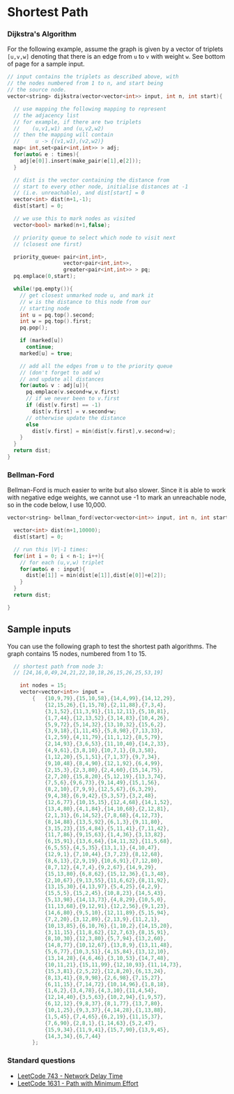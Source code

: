 # Shortest Path

### Dijkstra's Algorithm

For the following example, assume the graph is given by
a vector of triplets `[u,v,w]` denoting that there is
an edge from `u` to `v` with weight `w`. See bottom
of page for a sample input.

```cpp
// input contains the triplets as described above, with
// the nodes numbered from 1 to n, and start being
// the source node.
vector<string> dijkstra(vector<vector<int>> input, int n, int start){

  // use mapping the following mapping to represent 
  // the adjacency list
  // for example, if there are two triplets 
  //    (u,v1,w1) and (u,v2,w2)
  // then the mapping will contain
  //     u -> {(v1,w1),(v2,w2)}
  map< int,set<pair<int,int>> > adj;
  for(auto& e : times){
    adj[e[0]].insert(make_pair(e[1],e[2]));
  }

  // dist is the vector containing the distance from
  // start to every other node, initialise distances at -1
  // (i.e. unreachable), and dist[start] = 0
  vector<int> dist(n+1,-1);
  dist[start] = 0;

  // we use this to mark nodes as visited
  vector<bool> marked(n+1,false);

  // priority queue to select which node to visit next
  // (closest one first)

  priority_queue< pair<int,int>, 
                  vector<pair<int,int>>,
                  greater<pair<int,int>> > pq;
  pq.emplace(0,start);

  while(!pq.empty()){
    // get closest unmarked node u, and mark it
    // w is the distance to this node from our
    // starting node
    int u = pq.top().second;
    int w = pq.top().first;
    pq.pop();

    if (marked[u]) 
      continue;
    marked[u] = true;

    // add all the edges from u to the priority queue
    // (don't forget to add w)
    // and update all distances
    for(auto& v : adj[u]){
      pq.emplace(v.second+w,v.first)
      // if we never been to v.first
      if (dist[v.first] == -1)
        dist[v.first] = v.second+w;
      // otherwise update the distance
      else 
        dist[v.first] = min(dist[v.first],v.second+w);
    }
  }
  return dist;
}
```

### Bellman-Ford
Bellman-Ford is much easier to write but also slower. 
Since it is able to work with negative edge weights, 
we cannot use -1 to mark an unreachable node, so
in the code below, I use 10,000.

```cpp
vector<string> bellman_ford(vector<vector<int>> input, int n, int start){

  vector<int> dist(n+1,10000);
  dist[start] = 0;

  // run this |V|-1 times:
  for(int i = 0; i < n-1; i++){
    // for each (u,v,w) triplet
    for(auto& e : input){
      dist[e[1]] = min(dist[e[1]],dist[e[0]]+e[2]);
    }
  }
  return dist;

}
```

## Sample inputs

You can use the following graph to test the shortest path 
algorithms. The graph contains 15 nodes, numbered from
1 to 15. 

```cpp
  // shortest path from node 3:
  // [24,16,0,49,24,21,22,10,18,26,15,26,25,53,19]

	int nodes = 15;
	vector<vector<int>> input = 
		{	{10,9,79},{15,10,58},{14,4,99},{14,12,29},
			{12,15,26},{1,15,78},{2,11,88},{7,3,4},
			{3,1,52},{11,3,91},{11,12,11},{5,10,81},
			{1,7,44},{12,13,52},{3,14,83},{10,4,26},
			{5,9,72},{5,14,32},{13,10,32},{15,6,2},
			{3,9,18},{1,11,45},{5,8,98},{7,13,33},
			{1,2,59},{4,11,79},{11,1,12},{8,5,79},
			{2,14,93},{3,6,53},{11,10,40},{14,2,33},
			{4,9,61},{3,8,10},{10,7,1},{8,3,58},
			{1,12,20},{5,1,51},{7,1,37},{9,7,34},
			{9,10,48},{8,4,90},{12,1,92},{6,4,99},
			{2,15,3},{2,3,80},{2,4,60},{15,14,75},
			{2,7,20},{15,8,20},{5,12,19},{13,3,74},
			{7,5,6},{9,6,73},{9,14,49},{15,1,56},
			{8,2,10},{7,9,9},{12,5,67},{6,3,29},
			{9,4,38},{6,9,42},{5,3,57},{3,2,48},
			{12,6,77},{10,15,15},{12,4,68},{14,1,52},
			{13,4,80},{4,1,84},{14,10,68},{2,12,81},
			{2,1,31},{6,14,52},{7,8,68},{4,12,73},
			{8,14,88},{13,5,92},{6,1,3},{9,11,80},
			{3,15,23},{15,4,84},{5,11,41},{7,11,42},
			{11,7,86},{9,15,63},{1,4,36},{3,13,82},
			{6,15,91},{13,6,64},{14,11,32},{11,5,68},
			{6,5,55},{4,5,35},{13,1,1},{4,10,47},
			{12,9,1},{7,10,44},{3,7,23},{8,12,68},
			{8,6,13},{2,9,19},{10,6,91},{7,12,80},
			{8,7,12},{4,7,4},{9,2,67},{14,9,29},
			{15,13,80},{6,8,62},{15,12,36},{1,3,48},
			{2,10,67},{9,13,55},{11,6,62},{8,11,92},
			{13,15,30},{4,13,97},{5,4,25},{4,2,9},
			{15,5,5},{15,2,45},{10,8,23},{14,5,43},
			{5,13,98},{14,13,73},{4,8,29},{10,5,0},
			{11,13,68},{9,12,91},{12,2,56},{9,1,23},
			{14,6,80},{9,5,10},{12,11,89},{5,15,94},
			{7,2,20},{3,12,89},{2,13,9},{11,2,1},
			{10,13,85},{6,10,76},{1,10,2},{14,15,20},
			{3,11,15},{11,8,62},{12,7,63},{8,15,91},
			{8,10,30},{12,3,80},{5,7,94},{13,2,60},
			{14,8,77},{10,12,67},{13,8,9},{13,11,48},
			{5,6,77},{10,3,51},{4,15,84},{13,12,10},
			{13,14,28},{4,6,46},{3,10,53},{14,7,48},
			{10,11,21},{15,11,99},{12,10,93},{11,14,73},
			{15,3,81},{2,5,22},{12,8,20},{6,13,24},
			{8,13,41},{8,9,98},{2,6,98},{7,15,27},
			{6,11,15},{7,14,72},{10,14,96},{1,8,18},
			{1,6,2},{3,4,78},{4,3,10},{11,4,54},
			{12,14,40},{3,5,63},{10,2,94},{1,9,57},
			{6,12,12},{9,8,37},{8,1,77},{13,7,80},
			{10,1,25},{9,3,37},{4,14,28},{1,13,88},
			{1,5,45},{7,4,65},{6,2,19},{11,15,37},
			{7,6,90},{2,8,1},{1,14,63},{5,2,47},
			{15,9,34},{11,9,41},{15,7,90},{13,9,45},
			{14,3,34},{6,7,44}
		};

```

### Standard questions
  - [LeetCode 743 - Network Delay Time](https://leetcode.com/problems/network-delay-time/)
  - [LeetCode 1631 - Path with Minimum Effort](https://leetcode.com/problems/path-with-minimum-effort/)